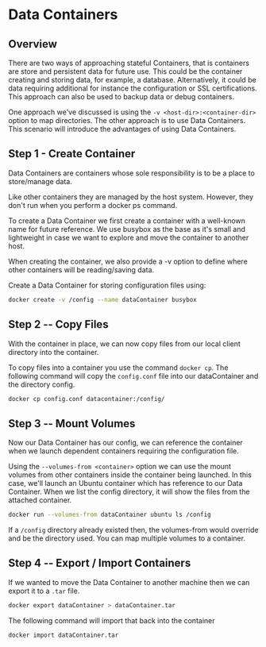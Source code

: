 # Data Containers


## Overview

There are two ways of approaching stateful Containers, that is containers are store and persistent data for future use. This could be the container creating and storing data, for example, a database. Alternatively, it could be data requiring additional for instance the configuration or SSL certifications. This approach can also be used to backup data or debug containers.

One approach we've discussed is using the `-v <host-dir>:<container-dir>` option to map directories. The other approach is to use Data Containers. This scenario will introduce the advantages of using Data Containers.



## Step 1 - Create Container

Data Containers are containers whose sole responsibility is to be a place to store/manage data.

Like other containers they are managed by the host system. However, they don't run when you perform a docker ps command.

To create a Data Container we first create a container with a well-known name for future reference. We use busybox as the base as it's small and lightweight in case we want to explore and move the container to another host.

When creating the container, we also provide a -v option to define where other containers will be reading/saving data.

Create a Data Container for storing configuration files using:

```bash
docker create -v /config --name dataContainer busybox
```

## Step 2 -- Copy Files

With the container in place, we can now copy files from our local client directory into the container.

To copy files into a container you use the command `docker cp`. The following command will copy the `config.conf` file into our dataContainer and the directory config.

```bash
docker cp config.conf datacontainer:/config/
```

## Step 3 -- Mount Volumes

Now our Data Container has our config, we can reference the container when we launch dependent containers requiring the configuration file.

Using the `--volumes-from <container>` option we can use the mount volumes from other containers inside the container being launched. In this case, we'll launch an Ubuntu container which has reference to our Data Container. When we list the config directory, it will show the files from the attached container.

```bash
docker run --volumes-from dataContainer ubuntu ls /config
```

If a `/config` directory already existed then, the volumes-from would override and be the directory used. You can map multiple volumes to a container.


## Step 4 -- Export / Import Containers

If we wanted to move the Data Container to another machine then we can export it to a `.tar` file.

```bash
docker export dataContainer > dataContainer.tar
```

The following command will import that back into the container

```bash
docker import dataContainer.tar
```









